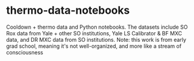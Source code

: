 # thermo-data-notebooks
Cooldown + thermo data and Python notebooks. The datasets include SO Rox data from Yale + other SO institutions, Yale LS Calibrator &amp; BF MXC data, and DR MXC data from SO institutions. Note: this work is from early grad school, meaning it's not well-organized, and more like a stream of consciousness
